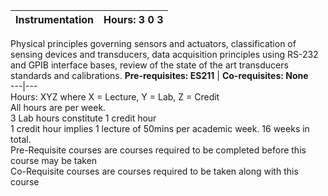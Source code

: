 **Instrumentation** | **Hours: 3 0 3**  
---|---  
Physical principles governing sensors and actuators, classification of sensing devices and transducers, data acquisition principles using RS-232 and GPIB interface bases, review of the state of the art transducers standards and calibrations.
**Pre-requisites: ES211** | **Co-requisites: None**  
---|---  
Hours: XYZ where X = Lecture, Y = Lab, Z = Credit  
All hours are per week.  
3 Lab hours constitute 1 credit hour  
1 credit hour implies 1 lecture of 50mins per academic week. 16 weeks in total.  
Pre-Requisite courses are courses required to be completed before this course may be taken  
Co-Requisite courses are courses required to be taken along with this course

